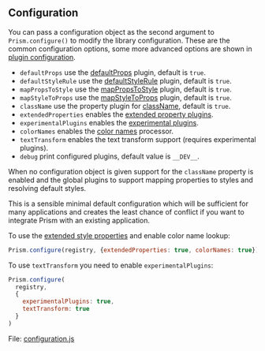 ## Configuration

You can pass a configuration object as the second argument to `Prism.configure()` to modify the library configuration. These are the common configuration options, some more advanced options are shown in [plugin configuration](#plugin-configuration).

* `defaultProps` use the [defaultProps](/src/defaultProps.js) plugin, default is `true`.
* `defaultStyleRule` use the [defaultStyleRule](/src/defaultStyleRule.js) plugin, default is `true`.
* `mapPropsToStyle` use the [mapPropsToStyle](/src/mapPropsToStyle.js) plugin, default is `true`.
* `mapStyleToProps` use the [mapStyleToProps](/src/mapStyleToProps.js) plugin, default is `true`.
* `className` use the property plugin for [className](/src/className.js), default is `true`.
* `extendedProperties` enables the [extended property plugins](/src/extendedPropertyPlugins.js).
* `experimentalPlugins` enables the [experimental plugins](/src/experimentalPlugins.js).
* `colorNames` enables the [color names](/src/colorNames.js) processor.
* `textTransform` enables the text transform support (requires experimental plugins).
* `debug` print configured plugins, default value is `__DEV__`.

When no configuration object is given support for the `className` property is enabled and the global plugins to support mapping properties to styles and resolving default styles.

This is a sensible minimal default configuration which will be sufficient for many applications and creates the least chance of conflict if you want to integrate Prism with an existing application.

To use the [extended style properties](#extended-style-properties) and enable color name lookup:

```javascript
Prism.configure(registry, {extendedProperties: true, colorNames: true})
```

To use `textTransform` you need to enable `experimentalPlugins`:

```javascript
Prism.configure(
  registry,
  {
    experimentalPlugins: true,
    textTransform: true
  }
)
```

File: [configuration.js](/src/configuration.js)

<? @source {javascript} ../src/configuration.js ?>
